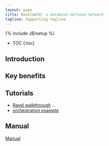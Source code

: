 ```yaml
---
layout: page
title: Ravel&#58; a database-defined network
tagline: Supporting tagline
---
```

{% include JB/setup %}

* TOC
{:toc}

## Introduction
    
## Key benefits 

## Tutorials

- [Ravel walkthrough]({{site.url}}tutorials) ...
- [orchestration example]({{site.url}}orch_example)

## Manual ##

[Manual]({{site.url}}manual)

